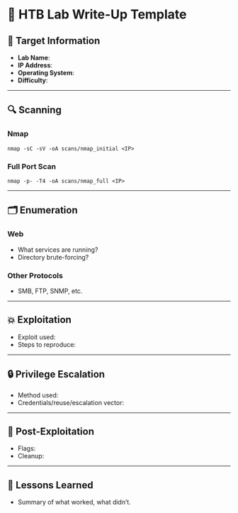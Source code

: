 # 🧪 HTB Lab Write-Up Template

## 📌 Target Information
- **Lab Name**: 
- **IP Address**: 
- **Operating System**: 
- **Difficulty**: 

---

## 🔍 Scanning
### Nmap
```
nmap -sC -sV -oA scans/nmap_initial <IP>
```

### Full Port Scan
```
nmap -p- -T4 -oA scans/nmap_full <IP>
```

---

## 🗂 Enumeration
### Web
- What services are running?
- Directory brute-forcing?

### Other Protocols
- SMB, FTP, SNMP, etc.

---

## 💥 Exploitation
- Exploit used:
- Steps to reproduce:

---

## 🔒 Privilege Escalation
- Method used:
- Credentials/reuse/escalation vector:

---

## 🧹 Post-Exploitation
- Flags:
- Cleanup:

---

## 🧠 Lessons Learned
- Summary of what worked, what didn’t.
